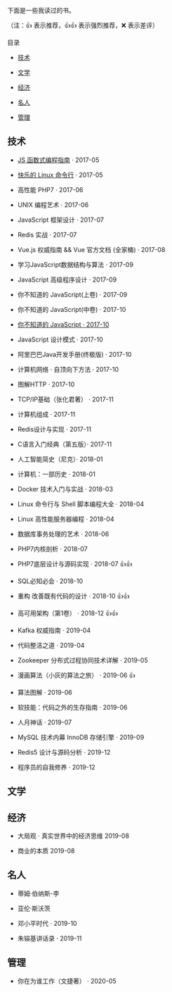 下面是一些我读过的书。

（注：👍 表示推荐，👍👍 表示强烈推荐，❌ 表示差评）

目录

- [技术](#technology)

- [文学](#literature)

- [经济](#economic)

- [名人](#famous-person)

- [管理](#management)


<h2 id="technology">技术</h2>

- [JS 函数式编程指南](https://github.com/llh911001/mostly-adequate-guide-chinese) · 2017-05

- [快乐的 Linux 命令行](http://billie66.github.io/TLCL/book/zh/index.html) · 2017-05

- 高性能 PHP7 · 2017-06

- UNIX 编程艺术 · 2017-06

- JavaScript 框架设计 · 2017-07

- Redis 实战 · 2017-07

- Vue.js 权威指南 && Vue 官方文档 (全家桶) · 2017-08

- 学习JavaScript数据结构与算法 · 2017-09

- JavaScript 高级程序设计 · 2017-09

- 你不知道的 JavaScript(上卷) · 2017-09

- 你不知道的 JavaScript(中卷) · 2017-10

- [你不知道的 JavaScript · 2017-10](https://github.com/getify/You-Dont-Know-JS/tree/master)

- JavaScript 设计模式 · 2017-10

- 阿里巴巴Java开发手册(终极版) · 2017-10

- 计算机网络 · 自顶向下方法 · 2017-10

- 图解HTTP · 2017-10

- TCP/IP基础（张化君著） · 2017-11

- 计算机组成 · 2017-11

- Redis设计与实现 · 2017-11

- C语言入门经典（第五版）· 2017-11

- 人工智能简史（尼克）· 2018-01

- 计算机：一部历史 · 2018-01

- Docker 技术入门与实战 · 2018-03

- Linux 命令行与 Shell 脚本编程大全 · 2018-04

- Linux 高性能服务器编程 · 2018-04

- 数据库事务处理的艺术 · 2018-06

- PHP7内核剖析 · 2018-07

- PHP7底层设计与源码实现 · 2018-07 👍👍 

- SQL必知必会 · 2018-10

- 重构 改善既有代码的设计 · 2018-10 👍👍 

- 高可用架构（第1卷） · 2018-12 👍👍 

- Kafka 权威指南 · 2019-04

- 代码整洁之道 · 2019-04

- Zookeeper 分布式过程协同技术详解 · 2019-05

- 漫画算法（小灰的算法之旅） · 2019-06 👍

- 算法图解 · 2019-06

- 软技能：代码之外的生存指南 · 2019-06

- 人月神话 · 2019-07

- MySQL 技术内幕 InnoDB 存储引擎 · 2019-09

- Redis5 设计与源码分析 · 2019-12

- 程序员的自我修养 · 2019-12


<h2 id="literature">文学</h2>



<h2 id="economic">经济</h2>

- 大局观 · 真实世界中的经济思维 2019-08

- 商业的本质 2019-08


<h2 id="famous-person">名人</h2>

- 蒂姆·伯纳斯-李

- 亚伦·斯沃茨

- 邓小平时代 · 2019-10

- 朱镕基讲话录 · 2019-11


<h2 id="management">管理</h2>

- 你在为谁工作（文捷著） · 2020-05

